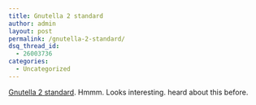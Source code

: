 ```yaml
---
title: Gnutella 2 standard
author: admin
layout: post
permalink: /gnutella-2-standard/
dsq_thread_id:
  - 26003736
categories:
  - Uncategorized
---
```

[Gnutella 2 standard][1]. Hmmm. Looks interesting. heard about this before.

 [1]: http://www.kiwiuk.net/gnutella2_draft.htm